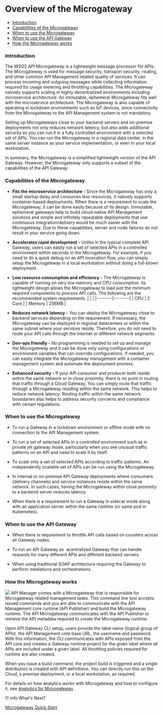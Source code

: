 # Overview of the Microgateway

-   [Introduction](#OverviewoftheMicrogateway-Introduction)
-   [Capabilities of the Microgateway](#OverviewoftheMicrogateway-CapabilitiesoftheMicrogateway)
-   [When to use the Microgateway](#OverviewoftheMicrogateway-WhentousetheMicrogateway)
-   [When to use the API Gateway](#OverviewoftheMicrogateway-WhentousetheAPIGateway)
-   [How the Microgateway works](#OverviewoftheMicrogateway-HowtheMicrogatewayworks)

### Introduction

The WSO2 API Microgateway is a lightweight message processor for APIs. The Microgateway is used for message security, transport security, routing, and other common API Management related quality of services. It can process incoming and outgoing messages while collecting information required for usage metering and throttling capabilities. The Microgateway natively supports scaling in highly decentralized environments including microservice architecture. An immutable, ephemeral Microgateway fits well with the microservice architecture. The Microgateway is also capable of operating in lockdown environments such as IoT devices, since connectivity from the Microgateway to the API Management system is not mandatory.

Setting up Microgateways close to your backend servers and on-premise deployments not only reduces network latency, but also adds additional security as you can run it in a fully controlled environment with a selected set of APIs. You can run the Microgateway in a regional data center, in the same server instance as your service implementation, or even in your local workstation.

In summary, the Microgateway is a simplified lightweight version of the API Gateway. However, the Microgateway only supports a subset of the capabilities of the API Gateway.

### Capabilities of the Microgateway

-   **Fits the microservice architecture -** Since the Microgateway has only a small startup delay and consumes less resources, it natively supports container-based deployments. When there is a requirement to scale the Microgateway, it can be done easily because of its design. Immutable, ephemeral gateways help to build cloud-native API Management solutions and simple and infinitely repeatable deployments that use continuous integration/delivery would be much easier with the Microgateway. Due to these capabilities, server and node failures do not result in your service going down.

<!-- -->

-   **Accelerates rapid development -** Unlike in the typical complete API Gateway, users can easily run a set of selected APIs in a controlled environment within seconds in the Microgateway. For example, if you need to do a quick debug on an API invocation flow, you can simply setup the Microgateway in a local workstation without doing a full-blown deployment.

<!-- -->

-   **Low resource consumption and efficiency -** The Microgateway is capable of running on very low memory and CPU consumption. Its lightweight design allows the Microgateway to load just the minimum required components to process API calls. The following are the recommended system requirements.
    |        |        |
    |--------|--------|
    | CPU    | 2 Core |
    | Memory | 256MB  |

<!-- -->

-   **Reduces network latency -** You can deploy the Microgateway close to backend services depending on the requirement. If necessary, the Microgateway can be deployed in regional datacenters or within the same subnet where your services reside. Therefore, you do not need to route your API calls through the internet or different network segments.

<!-- -->

-   **Dev-ops friendly -** No programming is needed to set up and manage the Microgateway and it can be done only using configurations or environment variables that can override configurations. If needed, you can easily integrate the Microgateway management with a container management system and automate the deployment process.

<!-- -->

-   **Enhanced security -** If your API consumer and producer both reside within the same network or in close proximity, there is no point in routing that traffic through a Cloud Gateway. You can simply route that traffic through a Microgateway residing within the same network. This helps to reduce network latency. Routing traffic within the same network boundaries also helps to address security concerns and compliance with certain regulations.

### When to use the Microgateway

-   To run a Gateway in a lockdown environment or offline mode with no connection to the API Management system.

-   To run a set of selected APIs in a controlled environment such as in private jet gateway mode, particularly when you see unusual traffic patterns on an API and need to scale it by itself.

-   To scale only a set of selected APIs according to traffic patterns. An independently scalable set of APIs can be run using the Microgateway.

-   In internal or on-premise API Gateway deployments where consumers (delivery channels) and service instances reside within the same network. In such cases, having the Microgateway within close proximity to a backend server reduces latency.

-   When there is a requirement to run a Gateway in sidecar mode along with an application server within the same runtime (or same pod in Kubernetes).

### When to use the API Gateway

-   When there is requirement to throttle API calls based on counters across all Gateway nodes.

-   To run an API Gateway as  acentralized Gateway that can handle requests for many different APIs and different backend servers.

-   When using traditional SOAP architecture requiring the Gateway to perform mediations and orchestrations.

### How the Microgateway works

![](attachments/103333747/103333748.png)
API Manager comes with a Microgateway that is responsible for Microgateway related management tasks. This command line tool accepts issued commands and you are able to communicate with the API Management core runtime (API Publisher) and build the Microgateway runtime. The API Microgateway communicates with the API Publisher to retrieve the API metadata required to create the Microgateway runtime.

Upon API Gateway CLI setup, users provide the label name (logical group of APIs), the API Management core base URL, the username and password. With this information, the CLI communicates with APIs exposed from the API core and creates a Gateway runtime project for the given label where all APIs are included under a given label. All throttling policies required for runtime are also created.

When you issue a build command, the project build is triggered and a single distribution is created with API definitions. You can directly run this on the Cloud, a premise deployment, or a local workstation, as required.

For details on how analytics works with Microgateway and how to configure it, see [Analytics for Microgateway](https://docs.wso2.com/display/AM250/Analytics+for+Microgateway) .

!!! info
What's Next?

[Microgateway Quick Start](https://docs.wso2.com/display/AM250/Microgateway+Quick+Start)


